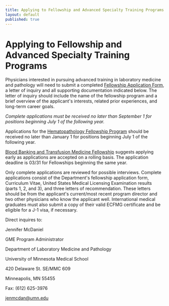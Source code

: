 ```yaml
---
title: Applying to Fellowship and Advanced Specialty Training Programs
layout: default
published: true
---
```


#  Applying to Fellowship and Advanced Specialty Training Programs

Physicians interested in pursuing advanced training in laboratory medicine and
pathology will need to submit a completed
[Fellowship Application Form]({{site.baseurl}}/files/Fellowship_Application_Form.pdf), a letter of inquiry and all supporting documentation indicated below. The letter of inquiry should include the name of the fellowship program and a brief overview of the applicant's interests, related prior experiences, and long-term career goals.

_Complete applications must be received no later than September 1 for
positions beginning July 1 of the following year._

Applications for the [Hematopathology Fellowship Program](../hematopathology/)
should be received no later than January 1 for positions beginning July 1 of
the following year.

[Blood Banking and Transfusion Medicine Fellowship](../blood_banking_and_transfusion_medicine/) suggests
applying early as applications are accepted on a rolling basis. The
application deadline is 03/31 for Fellowships beginning the same year.

Only complete applications are reviewed for possible interviews. Complete
applications consist of the Department's fellowship application form,
Curriculum Vitae, United States Medical Licensing Examination results (parts
1, 2, and 3), and three letters of recommendation. These letters should be
from the applicant's current/most recent program director and two other
physicians who know the applicant well. International medical graduates must
also submit a copy of their valid ECFMG certificate and be eligible for a J-1
visa, if necessary.

Direct inquires to:

Jennifer McDaniel

GME Program Administrator

Department of Laboratory Medicine and Pathology

University of Minnesota Medical School

420 Delaware St. SE/MMC 609

Minneapolis, MN 55455

Fax: (612) 625-3976

[jenmcdan@umn.edu](mailto:jenmcdan@umn.edu)